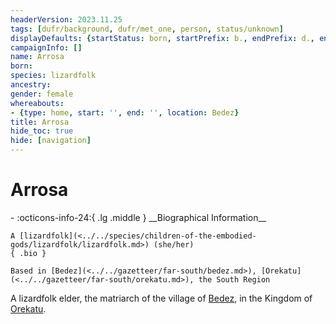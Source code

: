 ```yaml
---
headerVersion: 2023.11.25
tags: [dufr/background, dufr/met_one, person, status/unknown]
displayDefaults: {startStatus: born, startPrefix: b., endPrefix: d., endStatus: died}
campaignInfo: []
name: Arrosa
born:
species: lizardfolk
ancestry:
gender: female
whereabouts:
- {type: home, start: '', end: '', location: Bedez}
title: Arrosa
hide_toc: true
hide: [navigation]
---
```

# Arrosa
<div class="grid cards ext-narrow-margin ext-one-column" markdown>
- :octicons-info-24:{ .lg .middle } __Biographical Information__

    A [lizardfolk](<../../species/children-of-the-embodied-gods/lizardfolk/lizardfolk.md>) (she/her)  
    { .bio }

    Based in [Bedez](<../../gazetteer/far-south/bedez.md>), [Orekatu](<../../gazetteer/far-south/orekatu.md>), the South Region
</div>


A lizardfolk elder, the matriarch of the village of [Bedez](<../../gazetteer/far-south/bedez.md>), in the Kingdom of [Orekatu](<../../gazetteer/far-south/orekatu.md>). 